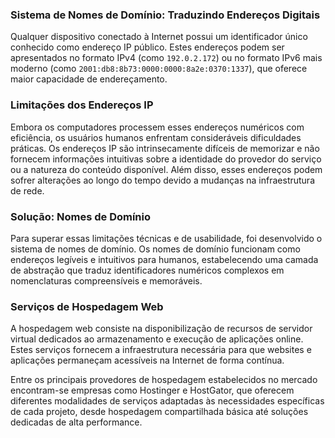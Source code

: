 ### Sistema de Nomes de Domínio: Traduzindo Endereços Digitais

Qualquer dispositivo conectado à Internet possui um identificador único conhecido como endereço IP público. Estes endereços podem ser apresentados no formato IPv4 (como `192.0.2.172`) ou no formato IPv6 mais moderno (como `2001:db8:8b73:0000:0000:8a2e:0370:1337`), que oferece maior capacidade de endereçamento.

### Limitações dos Endereços IP

Embora os computadores processem esses endereços numéricos com eficiência, os usuários humanos enfrentam consideráveis dificuldades práticas. Os endereços IP são intrinsecamente difíceis de memorizar e não fornecem informações intuitivas sobre a identidade do provedor do serviço ou a natureza do conteúdo disponível. Além disso, esses endereços podem sofrer alterações ao longo do tempo devido a mudanças na infraestrutura de rede.

### Solução: Nomes de Domínio

Para superar essas limitações técnicas e de usabilidade, foi desenvolvido o sistema de nomes de domínio. Os nomes de domínio funcionam como endereços legíveis e intuitivos para humanos, estabelecendo uma camada de abstração que traduz identificadores numéricos complexos em nomenclaturas compreensíveis e memoráveis.

### Serviços de Hospedagem Web

A hospedagem web consiste na disponibilização de recursos de servidor virtual dedicados ao armazenamento e execução de aplicações online. Estes serviços fornecem a infraestrutura necessária para que websites e aplicações permaneçam acessíveis na Internet de forma contínua.

Entre os principais provedores de hospedagem estabelecidos no mercado encontram-se empresas como Hostinger e HostGator, que oferecem diferentes modalidades de serviços adaptadas às necessidades específicas de cada projeto, desde hospedagem compartilhada básica até soluções dedicadas de alta performance.